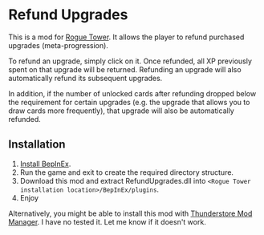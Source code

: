 # Refund Upgrades
This is a mod for [Rogue Tower](https://store.steampowered.com/app/1843760/Rogue_Tower/). It allows the player to refund purchased upgrades (meta-progression).

To refund an upgrade, simply click on it. Once refunded, all XP previously spent on that upgrade will be returned. Refunding an upgrade will also automatically refund its subsequent upgrades.

In addition, if the number of unlocked cards after refunding dropped below the requirement for certain upgrades (e.g. the upgrade that allows you to draw cards more frequently), that upgrade will also be automatically refunded.

## Installation
1. [Install BepInEx](https://rogue-tower.thunderstore.io/package/bbepis/BepInEx_Rogue_Tower/).
2. Run the game and exit to create the required directory structure.
3. Download this mod and extract RefundUpgrades.dll into `<Rogue Tower installation location>/BepInEx/plugins`.
4. Enjoy

Alternatively, you might be able to install this mod with [Thunderstore Mod Manager](https://thunderstore.io/). I have no tested it. Let me know if it doesn't work.
